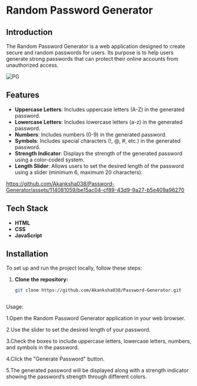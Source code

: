 # Random Password Generator

## Introduction
The Random Password Generator is a web application designed to create secure and random passwords for users.
Its purpose is to help users generate strong passwords that can protect their online accounts from unauthorized access.

![PG](https://github.com/Akanksha038/Password-Generator/assets/114081059/3b5c5164-f4f4-477a-a6ca-334aff2f14ad)

## Features
- **Uppercase Letters**: Includes uppercase letters (A-Z) in the generated password.
- **Lowercase Letters**: Includes lowercase letters (a-z) in the generated password.
- **Numbers**: Includes numbers (0-9) in the generated password.
- **Symbols**: Includes special characters (!, @, #, etc.) in the generated password.
- **Strength Indicator**: Displays the strength of the generated password using a color-coded system.
- **Length Slider**: Allows users to set the desired length of the password using a slider (minimum 6, maximum 20 characters).

https://github.com/Akanksha038/Password-Generator/assets/114081059/be15ac04-cf89-43d9-9a27-b5e409a96270













## Tech Stack
- **HTML**
- **CSS**
- **JavaScript**

## Installation
To set up and run the project locally, follow these steps:

1. **Clone the repository:**
   ```bash
   git clone https://github.com/Akanksha038/Password-Generator.git



Usage:

1.Open the Random Password Generator application in your web browser.

2.Use the slider to set the desired length of your password.

3.Check the boxes to include uppercase letters, lowercase letters, numbers, and symbols in the password.

4.Click the "Generate Password" button.

5.The generated password will be displayed along with a strength indicator showing the password’s strength through different colors.


